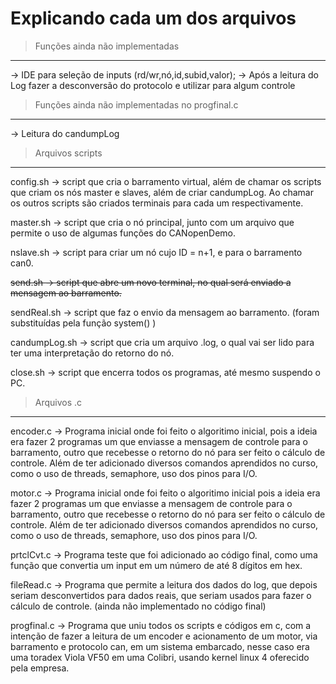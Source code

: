 # Explicando cada um dos arquivos

> Funções ainda não implementadas

<hr>
-> IDE para seleção de inputs (rd/wr,nó,id,subid,valor);
-> Após a leitura do Log fazer a desconversão do protocolo e utilizar para algum controle

> Funções ainda não implementadas no progfinal.c

<hr>
-> Leitura do candumpLog

> Arquivos scripts

<hr>
config.sh -> script que cria o barramento virtual, além de chamar os scripts que criam os nós master e slaves, além de criar candumpLog. Ao chamar os outros scripts são criados terminais para cada um respectivamente.

master.sh -> script que cria o nó principal, junto com um arquivo que permite o uso de algumas funções do CANopenDemo.

nslave.sh -> script para criar um nó cujo ID = n+1, e para o barramento can0.

<del>send.sh -> script que abre um novo terminal, no qual será enviado a mensagem ao barramento.

sendReal.sh -> script que faz o envio da mensagem ao barramento.</del> (foram substituídas pela função system() )

candumpLog.sh -> script que cria um arquivo .log, o qual vai ser lido para ter uma interpretação do retorno do nó.

close.sh -> script que encerra todos os programas, até mesmo suspendo o PC.

> Arquivos .c

<hr>
encoder.c -> Programa inicial onde foi feito o algoritimo inicial, pois a ideia era fazer 2 programas um que enviasse a mensagem de controle para o barramento, outro que recebesse o retorno do nó para ser feito o cálculo de controle. Além de ter adicionado diversos comandos aprendidos no curso, como o uso de threads, semaphore, uso dos pinos para I/O.

motor.c -> Programa inicial onde foi feito o algoritimo inicial pois a ideia era fazer 2 programas um que enviasse a mensagem de controle para o barramento, outro que recebesse o retorno do nó para ser feito o cálculo de controle. Além de ter adicionado diversos comandos aprendidos no curso, como o uso de threads, semaphore, uso dos pinos para I/O.

prtclCvt.c -> Programa teste que foi adicionado ao código final, como uma função que convertia um input em um número de até 8 dígitos em hex.

fileRead.c -> Programa que permite a leitura dos dados do log, que depois seriam desconvertidos para dados reais, que seriam usados para fazer o cálculo de controle. (ainda não implementado no código final)

progfinal.c -> Programa que uniu todos os scripts e códigos em c, com a intenção de fazer a leitura de um encoder e acionamento de um motor, via barramento e protocolo can, em um sistema embarcado, nesse caso era uma toradex Viola VF50 em uma Colibri, usando kernel linux 4 oferecido pela empresa.
